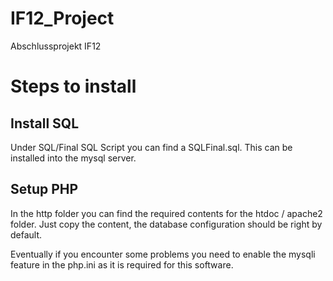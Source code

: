 # IF12_Project
Abschlussprojekt IF12

# Steps to install
## Install SQL
Under SQL/Final SQL Script you can find a SQLFinal.sql. This can be installed into the mysql server.

## Setup PHP
In the http folder you can find the required contents for the htdoc / apache2 folder. Just copy the content, the database configuration should be right by default.

Eventually if you encounter some problems you need to enable the mysqli feature in the php.ini as it is required for this software.
